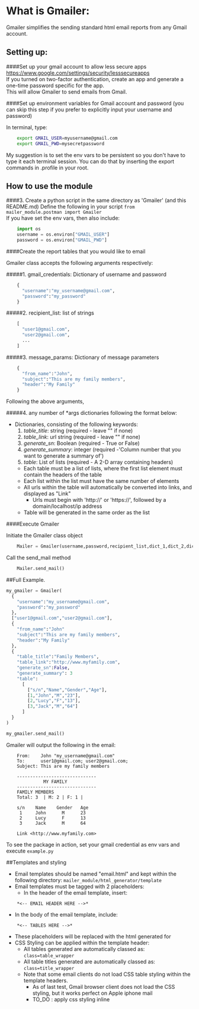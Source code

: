 # What is Gmailer:

   Gmailer simplifies the sending standard html email reports from any Gmail account.

## Setting up:

####Set up your gmail account to allow less secure apps
   https://www.google.com/settings/security/lesssecureapps  
If you turned on two-factor authentication, create an app and generate a one-time password specific for the app.  
This will allow Gmailer to send emails from Gmail.

####Set up environment variables for Gmail account and password
   (you can skip this step if you prefer to explicitly input your username and password)

   In terminal, type:
```bash
    export GMAIL_USER=myusername@gmail.com
    export GMAIL_PWD=mysecretpassword
```
My suggestion is to set the env vars to be persistent so you don't have to type it each terminal session. You can do that by inserting the export commands in .profile in your root.

## How to use the module

####3. Create a python script in the same directory as 'Gmailer' (and this README.md)
Define the following in your script
`from mailer_module.postman import Gmailer`  
If you have set the env vars, then also include:
```python
    import os
    username = os.environ["GMAIL_USER"]
    password = os.environ["GMAIL_PWD"]
```

####Create the report tables that you would like to email

Gmailer class accepts the following arguments respectively:

#####1. gmail_credentials: Dictionary of username and password
```python
    {
      "username":"my_username@gmail.com",
      "password":"my_password"
    }
```

#####2. recipient_list: list of strings 
```python
    [
      "user1@gmail.com",
      "user2@gmail.com", 
      ...
    ]
```

#####3. message_params: Dictionary of message parameters
```python
    {
      "from_name":"John",
      "subject":"This are my family members",
      "header":"My Family"
    }
```

Following the above arguments,

#####4. any number of *args dictionaries following the format below:
- Dictionaries, consisting of the following keywords:
  1. *table_title*: string  (required - leave "" if none)
  2. *table_link*: url string  (required - leave "" if none)
  3. *generate_sn*: Boolean  (required - True or False)
  4. *generate_summary*: integer (required -'Column number that you want to generate a summary of')
  5. *table*: List of lists (required - A 2-D array containing headers)
    * Each table must be a list of lists, where the first list element must contain the headers of the table
    * Each list within the list must have the same number of elements
    * All urls within the table will automatically be converted into links, and displayed as "Link"
      * Urls must begin with 'http://' or 'https://', followed by a domain/localhost/ip address
    * Table will be generated in the same order as the list

####Execute Gmailer

Initiate the Gmailer class object
```python
    Mailer = Gmailer(username,password,recipient_list,dict_1,dict_2,dict_3...)
```
Call the send_mail method
```python
    Mailer.send_mail()
```

##Full Example.
```python
my_gmailer = Gmailer(
  {
    "username":"my_username@gmail.com",
    "password":"my_password"
  },
  ["user1@gmail.com","user2@gmail.com"],
  {
    "from_name":"John"
    "subject":"This are my family members",
    "header":"My Family"
  },
  {
    "table_title":"Family Members",
    "table_link":"http://www.myfamily.com",
    "generate_sn":False,
    "generate_summary": 3
    "table":
      [
        ["s/n","Name","Gender","Age"],
        [1,"John","M","23"],
        [2,"Lucy","F","13"],
        [3,"Jack","M","64"]
      ]
  }
)

my_gmailer.send_mail()
```

Gmailer will output the following in the email:
```
    From:    John "my_username@gmail.com"
    To:      user1@gmail.com; user2@gmail.com;
    Subject: This are my family members
```
```
    ------------------------------
              MY FAMILY
    ------------------------------
    FAMILY MEMBERS
    Total: 3  | M: 2 | F: 1 |

    s/n    Name    Gender   Age
     1     John      M      23
     2     Lucy      F      13
     3     Jack      M      64

    Link <http://www.myfamily.com>
```
To see the package in action, set your gmail credential as env vars and execute `example.py`

##Templates and styling
- Email templates should be named "email.html" and kept within the following directory: `mailer_module/html_generator/template`
- Email templates must be tagged with 2 placeholders: 
  - In the header of the email template, insert:
```
    *<-- EMAIL HEADER HERE -->*
```
  - In the body of the email template, include:
```
    *<-- TABLES HERE -->*
```
  - These placeholders will be replaced with the html generated for 
- CSS Styling can be applied within the template header:
  - All tables generated are automatically classed as: `class=table_wrapper`
  - All table titles generated are automatically classed as: `class=title_wrapper`
  - Note that some email clients do not load CSS table styling within the template headers.
    - As of last test, Gmail browser client does not load the CSS styling, but it works perfect on Apple iphone mail
    - TO_DO : apply css styling inline